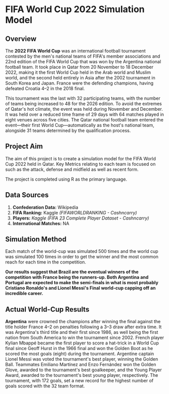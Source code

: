 

# FIFA World Cup 2022 Simulation Model

## Overview

The **2022 FIFA World Cup** was an international football tournament contested by the men's national teams of FIFA's member associations and 22nd edition of the FIFA World Cup that was won by the Argentina national football team. It took place in Qatar from 20 November to 18 December 2022, making it the first World Cup held in the Arab world and Muslim world, and the second held entirely in Asia after the 2002 tournament in South Korea and Japan. France were the defending champions, having defeated Croatia 4–2 in the 2018 final.

This tournament was the last with 32 participating teams, with the number of teams being increased to 48 for the 2026 edition. To avoid the extremes of Qatar's hot climate, the event was held during November and December. It was held over a reduced time frame of 29 days with 64 matches played in eight venues across five cities. The Qatar national football team entered the event—their first World Cup—automatically as the host's national team, alongside 31 teams determined by the qualification process.

## Project Aim

The aim of this project is to create a simulation model for the FIFA World Cup 2022 held in Qatar. Key Metrics relating to each team is focused on such as the attack, defense and midfield as well as recent form.

The project is completed using R as the primary language.

## Data Sources

1. **Confederation Data:** Wikipedia
2. **FIFA Ranking:** Kaggle *(FIFAWORLDRANKING - Cashncarry)*
3. **Players:** *Kaggle (FIFA 23 Complete Player Dataset - Cashncarry)*
4. **International Matches:** NA

## Simulation Method

Each match of the world-cup was simulated 500 times and the world cup was simulated 100 times in order to get the winner and the most common reach for each time in the competition.

**Our results suggest that Brazil are the eventual winners of the competition with France being the runners-up. Both Argentina and Portugal are expected to make the semi-finals in what is most probably Cristiano Ronaldo's and Lionel Messi's Final world-cup capping off an incredible career.**

## Actual World-Cup Results

**Argentina** were crowned the champions after winning the final against the title holder France 4–2 on penalties following a 3–3 draw after extra time. It was Argentina's third title and their first since 1986, as well being the first nation from South America to win the tournament since 2002. French player Kylian Mbappé became the first player to score a hat-trick in a World Cup final since Geoff Hurst in the 1966 final and won the Golden Boot as he scored the most goals (eight) during the tournament. Argentine captain Lionel Messi was voted the tournament's best player, winning the Golden Ball. Teammates Emiliano Martínez and Enzo Fernández won the Golden Glove, awarded to the tournament's best goalkeeper, and the Young Player Award, awarded to the tournament's best young player, respectively. The tournament, with 172 goals, set a new record for the highest number of goals scored with the 32 team format.



